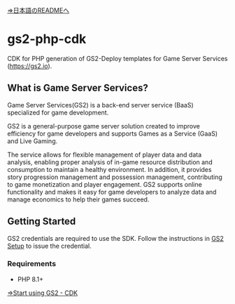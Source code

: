 [⇒日本語のREADMEへ](README.md)

# gs2-php-cdk

CDK for PHP generation of GS2-Deploy templates for Game Server Services (https://gs2.io).

## What is Game Server Services?

Game Server Services(GS2) is a back-end server service (BaaS) specialized for game development.

GS2 is a general-purpose game server solution created to improve efficiency for game developers and supports Games as a Service (GaaS) and Live Gaming.

The service allows for flexible management of player data and data analysis, enabling proper analysis of in-game resource distribution and consumption to maintain a healthy environment.
In addition, it provides story progression management and possession management, contributing to game monetization and player engagement.
GS2 supports online functionality and makes it easy for game developers to analyze data and manage economics to help their games succeed.

## Getting Started

GS2 credentials are required to use the SDK.
Follow the instructions in [GS2 Setup](https://docs.gs2.io/en/get_start/tutorial/setup_gs2/) to issue the credential.

### Requirements

- PHP 8.1+

[⇒Start using GS2 - CDK](https://docs.gs2.io/en/get_start/#cdk)
